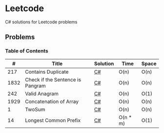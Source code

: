 # Leetcode

C# solutions for Leetcode problems

## Problems

### Table of Contents

| # | Title | Solution | Time | Space |
| - | ----- | -------- | ---- | ----- |
| 217 | Contains Duplicate | [C#](https://github.com/Aydanjb/Leetcode/blob/main/Solutions/ContainsDuplicate.cs) | O(n) | O(n) |
| 1832 | Check if the Sentence is Pangram | [C#](https://github.com/Aydanjb/Leetcode/blob/main/Solutions/Pangram.cs) | O(n) | O(n) |
| 242 | Valid Anagram | [C#](https://github.com/Aydanjb/Leetcode/blob/main/Solutions/Anagram.cs) | O(n) | O(1) |
| 1929 | Concatenation of Array | [C#](https://github.com/Aydanjb/Leetcode/blob/main/Solutions/ConcatenationOfArray.cs) | O(n) | O(n) |
| 1 | TwoSum | [C#](https://github.com/Aydanjb/Leetcode/blob/main/Solutions/TwoSum.cs) | O(n) | O(n) |
| 14 | Longest Common Prefix | [C#](https://github.com/Aydanjb/Leetcode/blob/main/Solutions/LongestCommonPrefix.cs) | O(n * m) | O(1) |
